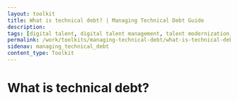```yaml
---
layout: toolkit
title: What is technical debt? | Managing Technical Debt Guide
description:
tags: [digital talent, digital talent management, talent modernization, guide]
permalink: /work/toolkits/managing-technical-debt/what-is-technical-debt/
sidenav: managing_technical_debt
content_type: Toolkit
---
```


# What is technical debt?

